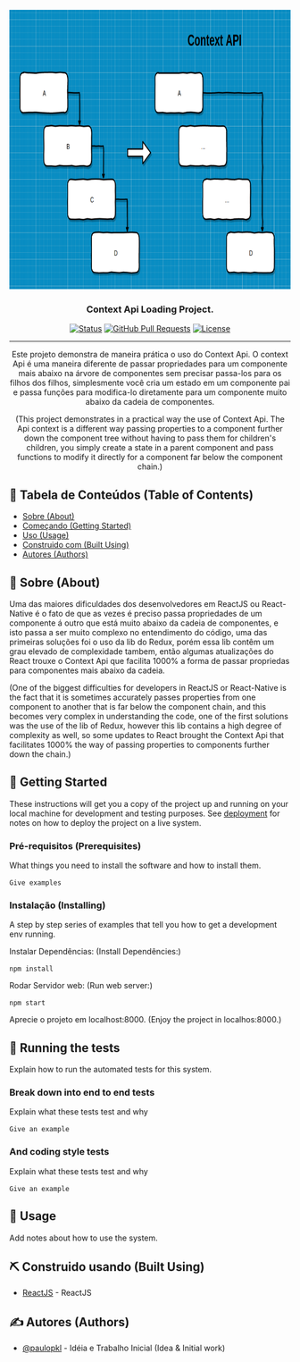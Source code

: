 <p align="center">
  <a href="" rel="noopener">
  <img width="700" height="500" src="/assets/context.png" alt="Project logo"></a>
</p>

<h3 align="center">Context Api Loading Project.</h3>

<div align="center">

[![Status](https://img.shields.io/badge/status-active-success.svg)]()
[![GitHub Pull Requests](https://img.shields.io/github/issues-pr/kylelobo/The-Documentation-Compendium.svg)](https://github.com/kylelobo/The-Documentation-Compendium/pulls)
[![License](https://img.shields.io/badge/license-MIT-blue.svg)](/LICENSE)

</div>

---

<p align="center"> 
  Este projeto demonstra de maneira prática o uso do Context Api. O context Api é uma maneira diferente
  de passar propriedades para um componente mais abaixo na árvore de componentes sem precisar passa-los
  para os filhos dos filhos, simplesmente você cria um estado em um componente pai e passa funções para
  modifica-lo diretamente para um componente muito abaixo da cadeia de componentes.
  <br />
</p>
<p align="center"> 
  (This project demonstrates in a practical way the use of Context Api. The Api context is a different way
   passing properties to a component further down the component tree without having to pass them
   for children's children, you simply create a state in a parent component and pass functions to
   modify it directly for a component far below the component chain.)
  <br />
</p>

## 📝 Tabela de Conteúdos (Table of Contents)

- [Sobre (About)](#about)
- [Começando (Getting Started)](#getting_started)
- [Uso (Usage)](#usage)
- [Construido com (Built Using)](#built_using)
- [Autores (Authors)](#authors)

## 🧐 Sobre (About) <a name = "about"></a>

Uma das maiores dificuldades dos desenvolvedores em ReactJS ou React-Native é o fato de que as vezes é 
preciso passa propriedades de um componente á outro que está muito abaixo da cadeia de componentes,
e isto passa a ser muito complexo no entendimento do código, uma das primeiras soluções foi o uso da lib do
Redux, porém essa lib contêm um grau elevado de complexidade tambem, então algumas atualizações do React
trouxe o Context Api que facilita 1000% a forma de passar propriedas para componentes mais abaixo da cadeia.

(One of the biggest difficulties for developers in ReactJS or React-Native is the fact that it is sometimes
accurately passes properties from one component to another that is far below the component chain,
and this becomes very complex in understanding the code, one of the first solutions was the use of the lib of
Redux, however this lib contains a high degree of complexity as well, so some updates to React
brought the Context Api that facilitates 1000% the way of passing properties to components further down the chain.)

## 🏁 Getting Started <a name = "getting_started"></a>

These instructions will get you a copy of the project up and running on your local machine for development and testing purposes. See [deployment](#deployment) for notes on how to deploy the project on a live system.

### Pré-requisitos (Prerequisites)

What things you need to install the software and how to install them.

```
Give examples
```

### Instalação (Installing)

A step by step series of examples that tell you how to get a development env running.

Instalar Dependências:
(Install Dependêncies:)

```
npm install
```

Rodar Servidor web:
(Run web server:)

```
npm start
```

Aprecie o projeto em localhost:8000.
(Enjoy the project in localhos:8000.)

## 🔧 Running the tests <a name = "tests"></a>

Explain how to run the automated tests for this system.

### Break down into end to end tests

Explain what these tests test and why

```
Give an example
```

### And coding style tests

Explain what these tests test and why

```
Give an example
```

## 🚀 Usage <a name="usage"></a>

Add notes about how to use the system.

## ⛏️ Construido usando (Built Using) <a name = "built_using"></a>

- [ReactJS](https://reactjs.org/) - ReactJS

## ✍️ Autores (Authors) <a name = "authors"></a>

- [@paulopkl](https://github.com/paulopkl) - Idéia e Trabalho Inicial (Idea & Initial work)